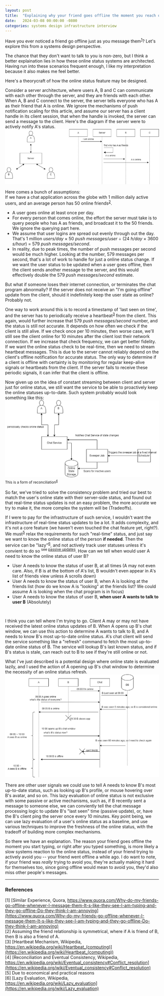 ```yaml
---
layout: post
title:  "Explaining why your friend goes offline the moment you reach out, from a systems design perspective"
date:   2024-03-08 00:00:00 -0800
categories: systems design infrastructure interview
---
```

Have you ever noticed a friend go offline just as you message them<sup>[1](#1)</sup>? Let's explore this from a systems design perspective. 

The chance that they don't want to talk to you is non-zero, but I think a better explaination lies in how these online status systems are architected. Having run into these scenarios frequent enough, I like my interpretation because it also makes me feel better.

Here's a theorycraft of how the online status feature may be designed.

Consider a server architecture, where users A, B and C can communicate with each other through the server, and they are friends with each other. When A, B and C connect to the server, the server tells everyone who has A as their friend that A is online. We ignore the mechanisms of push notification scaling for this article, and assume our server has a client handle in its client session, that when the handle is invoked, the server can send a message to the client. Here's the diagram if the server were to actively notify A's status.
![image](/assets/images/status_consistency/consistent_status.jpg)  

Here comes a bunch of assumptions:  
If we have a chat application across the globe with 1 million daily active users, and an average person has 50 online friends<sup>[2](#2)</sup>. 
* A user goes online at least once per day. 
* For every person that comes online, the effort the server must take is to query people who has A as friends, and broadcast it to the 50 friends. We ignore the querying part here.
* We assume that user logins are spread out evenly through out the day. That's 1 million *users/day*  × 50 *push messages/user* ÷ (24 *h/day* × 3600 *s/hour*) = 579 *push messages/second*. 
* In reality, due to peak times, the number of push messages per second would be much higher.
Looking at the number, 579 messages per second, that's a lot of work to handle for just a online status change. If we want the user status to be updated when a user goes offline, then the client sends another message to the server, and this would effectively double the 579 *push messages/second* estimate. 

But what if someone loses their internet connection, or terminates the chat program abnormally? If the server does not receive an "I'm going offline" update from the client, should it indefinitely keep the user state as online? Probably not. 

One way to work around this is to record a timestamp of 'last seen on time', and the server has to periodically receive a heartbeat<sup>[3](#3)</sup> from the client. This again, would further increase that 579 *push messages/second* number, and the status is still not accurate. It depends on how often we check if the client is still alive. If we check once per 10 minutes, then worse case, we'll still see the client online for 10 minutes after the client lost their network connection. If we increase that check frequency, we can get better fidelity. If we want the online status check to be real-time, then we need to stream heartbeat messages. This is due to the server cannot reliably depend on the client's offline notification for accurate status. The only way to determine if a client is offline with certainty is by monitoring for regular keep-alive signals or heartbeats from the client. If the server fails to receive these periodic signals, it can infer that the client is offline.

Now given up on the idea of constant streaming between client and server just for online status, we still want the service to be able to proactively keep the online statuses up-to-date. Such system probably would look something like this:
![image](/assets/images/status_consistency/consistent_status-Page-2.jpg)  
<sub>This is a form of reconciliation<sup>[4](#4)</sup></sub>
<br/>
<br/>
So far, we've tried to solve the consistency problem and tried our best to match the user's online state with their server-side status, and found out that real-time status updates is not an easy problem, the more accurate we try to make it, the more complex the system will be (Tradeoffs).

If I were to pay for the infrastructure of such service, I wouldn't want the infrastructure of real-time status updates to be a lot. It adds complexity, and it's not a core feature (we haven't even touched the chat feature yet, right?). We must<sup>[5](#5)</sup> relax the requirements for such "real-time" status, and just say we want to know the online status of the person __if needed__. Then the service can be "lazy"<sup>[6](#6)</sup>, and not actively track user statuses unless it's convient to do so <sup>see [passive updates](#PU)</sup>.
How can we tell when would user A need to know the online status of user B? 
* User A needs to know the status of user B, at all times (A may not even care. Also, if B is at the bottom of A's list, B wouldn't even appear in A's list of friends view unless A scrolls down)
* User A needs to know the status of user B, when A is looking at the friends list (how do we know A is "looking" at the friends list? We could assume A is looking when the chat program is in focus)
* User A needs to know the status of user B, __when user A wants to talk to user B__ (Absolutely)
<br/>

I think you can tell where I'm trying to go. Client A may or may not have received the latest online status updates of B. When A opens up B's chat window, we can use this action to determine A wants to talk to B, and A needs to know B's most up-to-date online status. A's chat client will send the service something like a "refresh" command to fetch the most up-to-date online status of B. The service will lookup B's last known status, and if B's status is stale, can reach out to B to see if they're still online or not. 

What I've just described is a potential design where online state is evaluated lazily, and I used the action of A opening up B's chat window to determine the necessity of an online status refresh. 
![image](/assets/images/status_consistency/consistent_status-Page-3.jpg)  

There are other user signals we could use to tell A needs to know B's most up-to-date status, such as looking up B's profile, or mouse hovering over B's avatar, and so on. This lazy evaluation of online status is not exclusive with some passive or active mechanisms, such as, <a name="PU"></a>if B recently sent a message to someone else, we can conviently tell the chat message processing logic to update B's "last seen" time (passive update), or, have the B's client ping the server once every 10 minutes. Key point being, we can use lazy evaluation of a user's online status as a baseline, and use various techniques to improve the freshness of the online status, with the tradeoff of building more complex mechanisms.

So there we have an explanation. The reason your friend goes offline the moment you start typing, or right after you typed something, is more likely a slow systems reaction to the online status, instead of your friend trying to actively avoid you -- your friend went offline a while ago. I do want to note, if your friend was *really* trying to avoid you, they're actually making it hard for themselves too, since going offline would mean to avoid you, they'd also miss other people's messages.

----
### References
<a name="1"></a> [1] [Similar Experience, Quora, https://www.quora.com/Why-do-my-friends-go-offline-whenever-I-message-them-It-s-like-they-see-I-am-typing-and-they-go-offline-Do-they-think-I-am-annoying](https://www.quora.com/Why-do-my-friends-go-offline-whenever-I-message-them-It-s-like-they-see-I-am-typing-and-they-go-offline-Do-they-think-I-am-annoying)  
<a name="2"></a> [2] Assuming the friend relationship is symmetrical, where if A is friend of B, then B is also a friend of A.  
<a name="3"></a> [3] [Heartbeat Mechanism, Wikipedia, https://en.wikipedia.org/wiki/Heartbeat_(computing)](https://en.wikipedia.org/wiki/Heartbeat_(computing))  
<a name="4"></a> [4] [Reconciliation and Eventual Consistency, Wikipedia, https://en.wikipedia.org/wiki/Eventual_consistency#Conflict_resolution](https://en.wikipedia.org/wiki/Eventual_consistency#Conflict_resolution)  
<a name="5"></a> [5] Due to economical and practical reasons  
<a name="6"></a> [6] [Lazy Evaluation, Wikipedia, https://en.wikipedia.org/wiki/Lazy_evaluation](https://en.wikipedia.org/wiki/Lazy_evaluation)  
